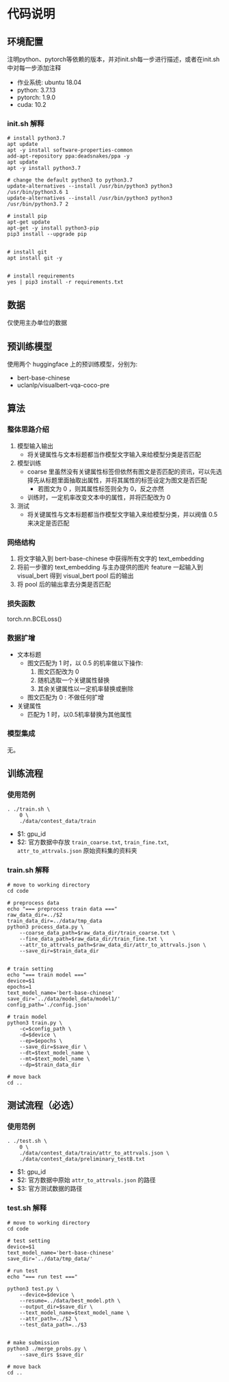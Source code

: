# 代码说明

## 环境配置
注明python、pytorch等依赖的版本，并对init.sh每一步进行描述，或者在init.sh中对每一步添加注释
- 作业系统: ubuntu 18.04
- python: 3.7.13
- pytorch: 1.9.0
- cuda: 10.2

### init.sh 解释

```sh=
# install python3.7
apt update
apt -y install software-properties-common
add-apt-repository ppa:deadsnakes/ppa -y
apt update
apt -y install python3.7

# change the default python3 to python3.7
update-alternatives --install /usr/bin/python3 python3 /usr/bin/python3.6 1
update-alternatives --install /usr/bin/python3 python3 /usr/bin/python3.7 2

# install pip
apt-get update
apt-get -y install python3-pip
pip3 install --upgrade pip


# install git
apt install git -y


# install requirements
yes | pip3 install -r requirements.txt
```

## 数据
仅使用主办单位的数据

## 预训练模型
使用两个 huggingface 上的预训练模型，分别为:
- bert-base-chinese
- uclanlp/visualbert-vqa-coco-pre

## 算法

### 整体思路介绍
1. 模型输入输出
    - 将关键属性与文本标题都当作模型文字输入来给模型分类是否匹配
3. 模型训练
    - coarse 里虽然没有关键属性标签但依然有图文是否匹配的资讯，可以先选择先从标题里面抽取出属性，并将其属性的标签设定为图文是否匹配
        - 若图文为 0 ，则其属性标签则全为 0，反之亦然
    - 训练时，一定机率改变文本中的属性，并将匹配改为 0
4. 测试
    - 将关键属性与文本标题都当作模型文字输入来给模型分类，并以阀值 0.5 来决定是否匹配

### 网络结构
1. 将文字输入到 bert-base-chinese 中获得所有文字的 text_embedding
2. 将前一步骤的 text_embedding 与主办提供的图片 feature 一起输入到 visual_bert 得到 visual_bert pool 后的输出
3. 将 pool 后的输出拿去分类是否匹配

### 损失函数
torch.nn.BCELoss()

### 数据扩增
- 文本标题
    - 图文匹配为 1 时，以 0.5 的机率做以下操作:
        1. 图文匹配改为 0
        2. 随机选取一个关键属性替换
        3. 其余关键属性以一定机率替换或删除
    - 图文匹配为 0 : 不做任何扩增
- 关键属性
    - 匹配为 1 时，以0.5机率替换为其他属性 

### 模型集成
无。


## 训练流程
### 使用范例
```sh=
. ./train.sh \
    0 \
    ./data/contest_data/train
```
- $1: gpu_id
- $2: 官方数据中存放 `train_coarse.txt`, `train_fine.txt`, `attr_to_attrvals.json` 原始资料集的资料夹

### train.sh 解释

```sh=
# move to working directory
cd code

# preprocess data
echo "=== preprocess train data ==="
raw_data_dir=../$2
train_data_dir=../data/tmp_data
python3 process_data.py \
    --coarse_data_path=$raw_data_dir/train_coarse.txt \
    --fine_data_path=$raw_data_dir/train_fine.txt \
    --attr_to_attrvals_path=$raw_data_dir/attr_to_attrvals.json \
    --save_dir=$train_data_dir


# train setting
echo "=== train model ==="
device=$1
epochs=1
text_model_name='bert-base-chinese'
save_dir='../data/model_data/model1/'
config_path='./config.json'

# train model
python3 train.py \
    -c=$config_path \
    -d=$device \
    --ep=$epochs \
    --save_dir=$save_dir \
    --dt=$text_model_name \
    --mt=$text_model_name \
    --dp=$train_data_dir

# move back
cd ..
```

## 测试流程（必选）
### 使用范例
```sh=
. ./test.sh \
    0 \
    ./data/contest_data/train/attr_to_attrvals.json \
    ./data/contest_data/preliminary_testB.txt
```
- $1: gpu_id
- $2: 官方数据中原始 `attr_to_attrvals.json` 的路径
- $3: 官方测试数据的路径

### test.sh 解释
```sh=
# move to working directory
cd code

# test setting
device=$1
text_model_name='bert-base-chinese'
save_dir='../data/tmp_data/'

# run test
echo "=== run test ==="

python3 test.py \
    --device=$device \
    --resume=../data/best_model.pth \
    --output_dir=$save_dir \
    --text_model_name=$text_model_name \
    --attr_path=../$2 \
    --test_data_path=../$3


# make submission
python3 ./merge_probs.py \
    --save_dirs $save_dir

# move back
cd ..
```

